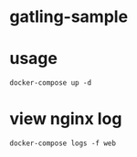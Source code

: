 # gatling-sample

# usage
```
docker-compose up -d
```

# view nginx log
```
docker-compose logs -f web
```

